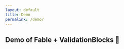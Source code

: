 ```yaml
---
layout: default
title: Demo
permalink: /demo/
---
```


## Demo of Fable + ValidationBlocks 💙

<div class="object-container">
    <object type="text/html" data="https://validation-blocks-fable.herokuapp.com/"></object>
</div>